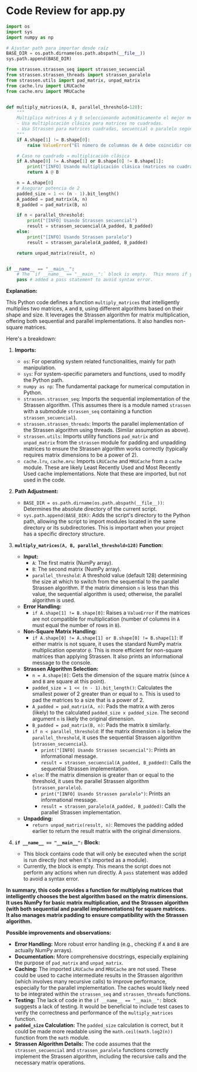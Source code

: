 # Code Review for app.py

```python
import os
import sys
import numpy as np

# Ajustar path para importar desde raíz
BASE_DIR = os.path.dirname(os.path.abspath(__file__))
sys.path.append(BASE_DIR)

from strassen.strassen_seq import strassen_secuencial
from strassen.strassen_threads import strassen_paralelo
from strassen.utils import pad_matrix, unpad_matrix
from cache.lru import LRUCache
from cache.mru import MRUCache


def multiply_matrices(A, B, parallel_threshold=128):
    """
    Multiplica matrices A y B seleccionando automáticamente el mejor método.
    - Usa multiplicación clásica para matrices no cuadradas.
    - Usa Strassen para matrices cuadradas, secuencial o paralelo según el tamaño.
    """
    if A.shape[1] != B.shape[0]:
        raise ValueError("El número de columnas de A debe coincidir con el número de filas de B.")

    # Caso no cuadrado → multiplicación clásica
    if A.shape[0] != A.shape[1] or B.shape[0] != B.shape[1]:
        print("[INFO] Usando multiplicación clásica (matrices no cuadradas)")
        return A @ B

    n = A.shape[0]
    # Asegurar potencia de 2
    padded_size = 1 << (n - 1).bit_length()
    A_padded = pad_matrix(A, n)
    B_padded = pad_matrix(B, n)

    if n < parallel_threshold:
        print("[INFO] Usando Strassen secuencial")
        result = strassen_secuencial(A_padded, B_padded)
    else:
        print("[INFO] Usando Strassen paralelo")
        result = strassen_paralelo(A_padded, B_padded)

    return unpad_matrix(result, n)


if __name__ == "__main__":
    # The `if __name__ == "__main__":` block is empty.  This means if you run this script directly, it will do nothing.
    pass # added a pass statement to avoid syntax error.

```

**Explanation:**

This Python code defines a function `multiply_matrices` that intelligently multiplies two matrices, `A` and `B`, using different algorithms based on their shape and size. It leverages the Strassen algorithm for matrix multiplication, offering both sequential and parallel implementations.  It also handles non-square matrices.

Here's a breakdown:

1. **Imports:**
   - `os`:  For operating system related functionalities, mainly for path manipulation.
   - `sys`:  For system-specific parameters and functions, used to modify the Python path.
   - `numpy as np`:  The fundamental package for numerical computation in Python.
   - `strassen.strassen_seq`:  Imports the sequential implementation of the Strassen algorithm.  (This assumes there is a module named `strassen` with a submodule `strassen_seq` containing a function `strassen_secuencial`).
   - `strassen.strassen_threads`: Imports the parallel implementation of the Strassen algorithm using threads. (Similar assumption as above).
   - `strassen.utils`: Imports utility functions `pad_matrix` and `unpad_matrix` from the `strassen` module for padding and unpadding matrices to ensure the Strassen algorithm works correctly (typically requires matrix dimensions to be a power of 2).
   - `cache.lru`, `cache.mru`: Imports `LRUCache` and `MRUCache` from a `cache` module. These are likely Least Recently Used and Most Recently Used cache implementations. Note that these are imported, but not used in the code.

2. **Path Adjustment:**
   - `BASE_DIR = os.path.dirname(os.path.abspath(__file__))`: Determines the absolute directory of the current script.
   - `sys.path.append(BASE_DIR)`: Adds the script's directory to the Python path, allowing the script to import modules located in the same directory or its subdirectories.  This is important when your project has a specific directory structure.

3. **`multiply_matrices(A, B, parallel_threshold=128)` Function:**
   - **Input:**
     - `A`: The first matrix (NumPy array).
     - `B`: The second matrix (NumPy array).
     - `parallel_threshold`:  A threshold value (default 128) determining the size at which to switch from the sequential to the parallel Strassen algorithm.  If the matrix dimension `n` is less than this value, the sequential algorithm is used; otherwise, the parallel algorithm is used.
   - **Error Handling:**
     - `if A.shape[1] != B.shape[0]`:  Raises a `ValueError` if the matrices are not compatible for multiplication (number of columns in `A` must equal the number of rows in `B`).
   - **Non-Square Matrix Handling:**
     - `if A.shape[0] != A.shape[1] or B.shape[0] != B.shape[1]`:  If either matrix is not square, it uses the standard NumPy matrix multiplication operator `@`. This is more efficient for non-square matrices than applying Strassen.  It also prints an informational message to the console.
   - **Strassen Algorithm Selection:**
     - `n = A.shape[0]`: Gets the dimension of the square matrix (since `A` and `B` are square at this point).
     - `padded_size = 1 << (n - 1).bit_length()`: Calculates the smallest power of 2 greater than or equal to `n`. This is used to pad the matrices to a size that is a power of 2.
     - `A_padded = pad_matrix(A, n)`: Pads the matrix `A` with zeros (likely) to the calculated `padded_size x padded_size`.  The second argument `n` is likely the original dimension.
     - `B_padded = pad_matrix(B, n)`:  Pads the matrix `B` similarly.
     - `if n < parallel_threshold`:  If the matrix dimension `n` is below the `parallel_threshold`, it uses the sequential Strassen algorithm (`strassen_secuencial`).
       - `print("[INFO] Usando Strassen secuencial")`: Prints an informational message.
       - `result = strassen_secuencial(A_padded, B_padded)`: Calls the sequential Strassen implementation.
     - `else`:  If the matrix dimension is greater than or equal to the threshold, it uses the parallel Strassen algorithm (`strassen_paralelo`).
       - `print("[INFO] Usando Strassen paralelo")`: Prints an informational message.
       - `result = strassen_paralelo(A_padded, B_padded)`: Calls the parallel Strassen implementation.
   - **Unpadding:**
     - `return unpad_matrix(result, n)`:  Removes the padding added earlier to return the result matrix with the original dimensions.

4. **`if __name__ == "__main__":` Block:**
   - This block contains code that will only be executed when the script is run directly (not when it's imported as a module).
   -  Currently, the block is empty.  This means the script does not perform any actions when run directly.  A `pass` statement was added to avoid a syntax error.

**In summary, this code provides a function for multiplying matrices that intelligently chooses the best algorithm based on the matrix dimensions. It uses NumPy for basic matrix multiplication, and the Strassen algorithm (with both sequential and parallel implementations) for square matrices. It also manages matrix padding to ensure compatibility with the Strassen algorithm.**

**Possible improvements and observations:**

* **Error Handling:** More robust error handling (e.g., checking if `A` and `B` are actually NumPy arrays).
* **Documentation:**  More comprehensive docstrings, especially explaining the purpose of `pad_matrix` and `unpad_matrix`.
* **Caching:**  The imported `LRUCache` and `MRUCache` are not used. These could be used to cache intermediate results in the Strassen algorithm (which involves many recursive calls) to improve performance, especially for the parallel implementation.  The caches would likely need to be integrated within the `strassen_seq` and `strassen_threads` functions.
* **Testing:** The lack of code in the `if __name__ == "__main__":` block suggests a lack of testing. It would be beneficial to include test cases to verify the correctness and performance of the `multiply_matrices` function.
* **`padded_size` Calculation:** The `padded_size` calculation is correct, but it could be made more readable using the `math.ceil(math.log2(n))` function from the `math` module.
* **Strassen Algorithm Details:**  The code assumes that the `strassen_secuencial` and `strassen_paralelo` functions correctly implement the Strassen algorithm, including the recursive calls and the necessary matrix operations.
